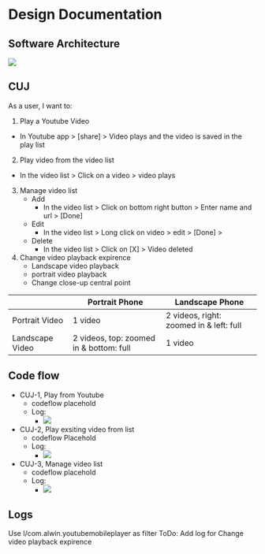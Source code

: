 # Design Documentation
## Software Architecture
![](https://user-images.githubusercontent.com/22556115/107167162-f30c8300-696c-11eb-9833-fb67a1f43c7e.jpg)

## CUJ
As a user, I want to: 
1. Play a Youtube Video
  * In Youtube app > [share] > Video plays and the video is saved in the play list
2. Play video from the video list
  * In the video list > Click on a video > video plays
3. Manage video list
    * Add
      - In the video list > Click on bottom right button > Enter name and url > [Done]
    * Edit
      - In the video list > Long click on video > edit > [Done] >
    * Delete
      - In the video list > Click on [X] > Video deleted
4. Change video playback expirence
    * Landscape video playback
    * portrait video playback
    * Change close-up central point
    
|               | Portrait Phone | Landscape Phone
--------------- | -------------- | ----------------
Portrait Video  | 1 video        | 2 videos, right: zoomed in & left: full 
Landscape Video | 2 videos, top: zoomed in & bottom: full | 1 video
    
  
## Code flow
- CUJ-1, Play from Youtube
  - codeflow placehold 
  - Log:
    - ![](https://user-images.githubusercontent.com/22556115/107890884-36687380-6ed0-11eb-8ad1-e219de63a695.png)
- CUJ-2, Play exsiting video from list
  - codeflow Placehold
  - Log: 
    - ![](https://user-images.githubusercontent.com/22556115/107890992-d4f4d480-6ed0-11eb-803a-891edbb2bcbd.png)
- CUJ-3, Manage video list
  - codeflow placehold
  - Log:
    - ![](https://user-images.githubusercontent.com/22556115/107166379-a88a0700-696a-11eb-860d-084f4a4ba489.png)
## Logs
Use I/com.alwin.youtubemobileplayer as filter
ToDo: Add log for Change video playback expirence
